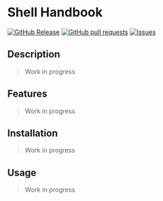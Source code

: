 # Shell Handbook
[![GitHub Release](https://img.shields.io/github/release/zjayers/shell.handbook.svg?style=flat)](https://github.com/zjayers/shell.handbook/releases)
[![GitHub pull requests](https://img.shields.io/github/issues-pr/zjayers/shell.handbook.svg?style=flat)](https://github.com/zjayers/shell.handbook/pulls)
[![Issues](https://img.shields.io/github/issues-raw/zjayers/shell.handbook.svg?maxAge=25000)](https://github.com/zjayers/shell.handbook/issues)

## Description

> Work in progress

## Features

> Work in progress

## Installation

> Work in progress

## Usage

> Work in progress

